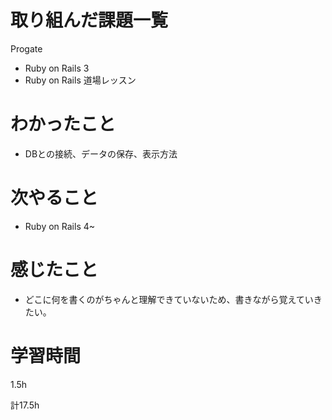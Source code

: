 # 取り組んだ課題一覧
Progate
* Ruby on Rails 3
* Ruby on Rails 道場レッスン
# わかったこと
* DBとの接続、データの保存、表示方法
# 次やること
* Ruby on Rails 4~
# 感じたこと
* どこに何を書くのがちゃんと理解できていないため、書きながら覚えていきたい。
# 学習時間
1.5h

計17.5h
